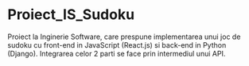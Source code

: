 # Proiect_IS_Sudoku
Proiect la Inginerie Software, care prespune implementarea unui joc de sudoku cu front-end in JavaScript (React.js) si back-end in Python (Django). Integrarea celor 2 parti se face prin intermediul unui API.
